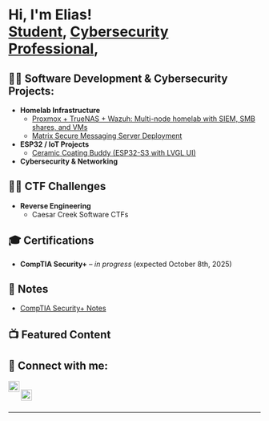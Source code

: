 <h1>Hi, I'm Elias! <br/>
<a href="https://github.com/eliaschee">Student</a>, 
<a href="https://www.linkedin.com/in/eliaschee/">Cybersecurity Professional</a>, 
</h1>

<h2>👨‍💻 Software Development & Cybersecurity Projects:</h2>

- <b>Homelab Infrastructure</b>  
  - [Proxmox + TrueNAS + Wazuh: Multi-node homelab with SIEM, SMB shares, and VMs](#)  
  - [Matrix Secure Messaging Server Deployment](#)  
- <b>ESP32 / IoT Projects</b>  
  - [Ceramic Coating Buddy (ESP32-S3 with LVGL UI)](#)  
- <b>Cybersecurity & Networking</b>  
 

<h2>🏴‍☠️ CTF Challenges</h2>

- <b>Reverse Engineering</b>  
  - Caesar Creek Software CTFs  

<h2>🎓 Certifications</h2>

- **CompTIA Security+** – *in progress* (expected October 8th, 2025)  

<h2>📝 Notes</h2>

- [CompTIA Security+ Notes](https://github.com/eliaschee/CompTIA-SecurityPlus-Notes)  

<h2>📺 Featured Content</h2>


<h2> 🤳 Connect with me:</h2>

[<img align="left" alt="EliasChee | LinkedIn" width="22px" src="https://cdn.jsdelivr.net/npm/simple-icons@v3/icons/linkedin.svg" />][linkedin]  
[<img align="left" alt="EliasChee | GitHub" width="22px" src="https://cdn.jsdelivr.net/npm/simple-icons@v3/icons/github.svg" />][github]  

<br/>

[linkedin]: https://www.linkedin.com/in/eliaschee  
[github]: https://github.com/eliaschee  

---
